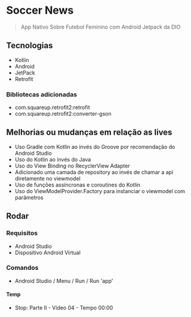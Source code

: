 # Soccer News

> App Nativo Sobre Futebol Feminino com Android Jetpack da DIO

## Tecnologias

- Kotlin
- Android
- JetPack
- Retrofit

### Bibliotecas adicionadas

- com.squareup.retrofit2:retrofit
- com.squareup.retrofit2:converter-gson

## Melhorias ou mudanças em relação as lives

- Uso Gradle com Kotlin ao invés do Groove por recomendação do Android Studio
- Uso do Kotlin ao invés do Java
- Uso do View Binding no RecyclerView Adapter
- Adicionado uma camada de repository ao invés de chamar a api diretamente no viewmodel
- Uso de funções assíncronas e coroutines do Kotlin
- Uso do ViewModelProvider.Factory para instanciar o viewmodel com parâmetros

## Rodar

### Requisitos

- Android Studio
- Dispositivo Android Virtual

### Comandos

- Android Studio / Menu / Run / Run 'app'

#### Temp

- Stop: Parte II - Vídeo 04 - Tempo 00:00
